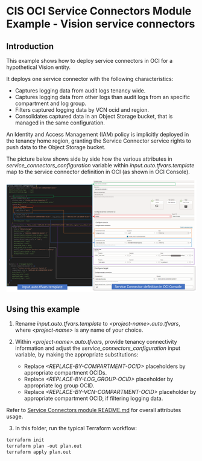# CIS OCI Service Connectors Module Example - Vision service connectors

## Introduction

This example shows how to deploy service connectors in OCI for a hypothetical Vision entity. 

It deploys one service connector with the following characteristics:
- Captures logging data from audit logs tenancy wide.
- Captures logging data from other logs than audit logs from an specific compartment and log group.
- Filters captured logging data by VCN ocid and region.
- Consolidates captured data in an Object Storage bucket, that is managed in the same configuration.

An Identity and Access Management (IAM) policy is implicitly deployed in the tenancy home region, granting the Service Connector service rights to push data to the Object Storage bucket.

The picture below shows side by side how the various attributes in *service_connectors_configuration* variable within *input.auto.tfvars.template* map to the service connector definition in OCI (as shown in OCI Console). 

![Attributes to OCI mapping](./images/attributes-to-oci-mapping.png)

## Using this example
1. Rename *input.auto.tfvars.template* to *\<project-name\>.auto.tfvars*, where *\<project-name\>* is any name of your choice.

2. Within *\<project-name\>.auto.tfvars*, provide tenancy connectivity information and adjust the *service_connectors_configuration* input variable, by making the appropriate substitutions:
   - Replace *\<REPLACE-BY-COMPARTMENT-OCID\>* placeholders by appropriate compartment OCIDs. 
   - Replace *\<REPLACE-BY-LOG_GROUP-OCID\>* placeholder by appropriate log group OCID. 
   - Replace *\<REPLACE-BY-VCN-COMPARTMENT-OCID\>* placeholder by appropriate compartment OCID, if filtering logging data.

Refer to [Service Connectors module README.md](../../README.md) for overall attributes usage.

3. In this folder, run the typical Terraform workflow:
```
terraform init
terraform plan -out plan.out
terraform apply plan.out
```